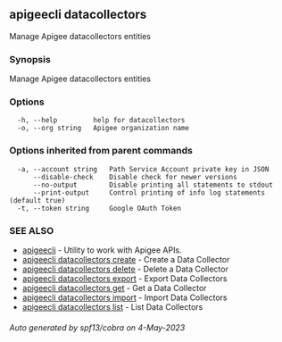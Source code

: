 ## apigeecli datacollectors

Manage Apigee datacollectors entities

### Synopsis

Manage Apigee datacollectors entities

### Options

```
  -h, --help         help for datacollectors
  -o, --org string   Apigee organization name
```

### Options inherited from parent commands

```
  -a, --account string   Path Service Account private key in JSON
      --disable-check    Disable check for newer versions
      --no-output        Disable printing all statements to stdout
      --print-output     Control printing of info log statements (default true)
  -t, --token string     Google OAuth Token
```

### SEE ALSO

* [apigeecli](apigeecli.md)	 - Utility to work with Apigee APIs.
* [apigeecli datacollectors create](apigeecli_datacollectors_create.md)	 - Create a Data Collector
* [apigeecli datacollectors delete](apigeecli_datacollectors_delete.md)	 - Delete a Data Collector
* [apigeecli datacollectors export](apigeecli_datacollectors_export.md)	 - Export Data Collectors
* [apigeecli datacollectors get](apigeecli_datacollectors_get.md)	 - Get a Data Collector
* [apigeecli datacollectors import](apigeecli_datacollectors_import.md)	 - Import Data Collectors
* [apigeecli datacollectors list](apigeecli_datacollectors_list.md)	 - List Data Collectors

###### Auto generated by spf13/cobra on 4-May-2023
